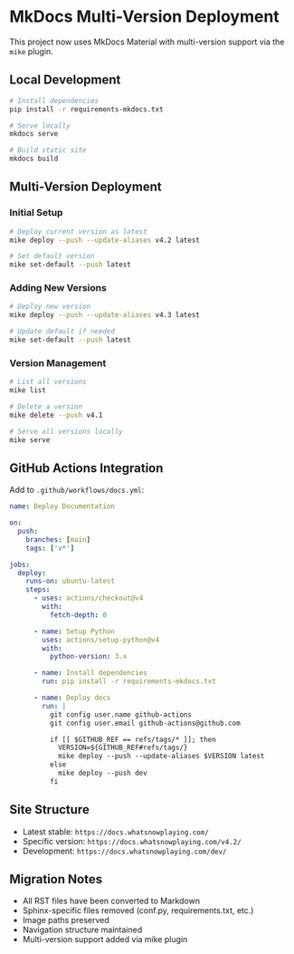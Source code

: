 # MkDocs Multi-Version Deployment

This project now uses MkDocs Material with multi-version support via the `mike` plugin.

## Local Development

```bash
# Install dependencies
pip install -r requirements-mkdocs.txt

# Serve locally
mkdocs serve

# Build static site
mkdocs build
```

## Multi-Version Deployment

### Initial Setup

```bash
# Deploy current version as latest
mike deploy --push --update-aliases v4.2 latest

# Set default version
mike set-default --push latest
```

### Adding New Versions

```bash
# Deploy new version
mike deploy --push --update-aliases v4.3 latest

# Update default if needed
mike set-default --push latest
```

### Version Management

```bash
# List all versions
mike list

# Delete a version
mike delete --push v4.1

# Serve all versions locally
mike serve
```

## GitHub Actions Integration

Add to `.github/workflows/docs.yml`:

```yaml
name: Deploy Documentation

on:
  push:
    branches: [main]
    tags: ['v*']

jobs:
  deploy:
    runs-on: ubuntu-latest
    steps:
      - uses: actions/checkout@v4
        with:
          fetch-depth: 0

      - name: Setup Python
        uses: actions/setup-python@v4
        with:
          python-version: 3.x

      - name: Install dependencies
        run: pip install -r requirements-mkdocs.txt

      - name: Deploy docs
        run: |
          git config user.name github-actions
          git config user.email github-actions@github.com

          if [[ $GITHUB_REF == refs/tags/* ]]; then
            VERSION=${GITHUB_REF#refs/tags/}
            mike deploy --push --update-aliases $VERSION latest
          else
            mike deploy --push dev
          fi
```

## Site Structure

- Latest stable: `https://docs.whatsnowplaying.com/`
- Specific version: `https://docs.whatsnowplaying.com/v4.2/`
- Development: `https://docs.whatsnowplaying.com/dev/`

## Migration Notes

- All RST files have been converted to Markdown
- Sphinx-specific files removed (conf.py, requirements.txt, etc.)
- Image paths preserved
- Navigation structure maintained
- Multi-version support added via mike plugin
